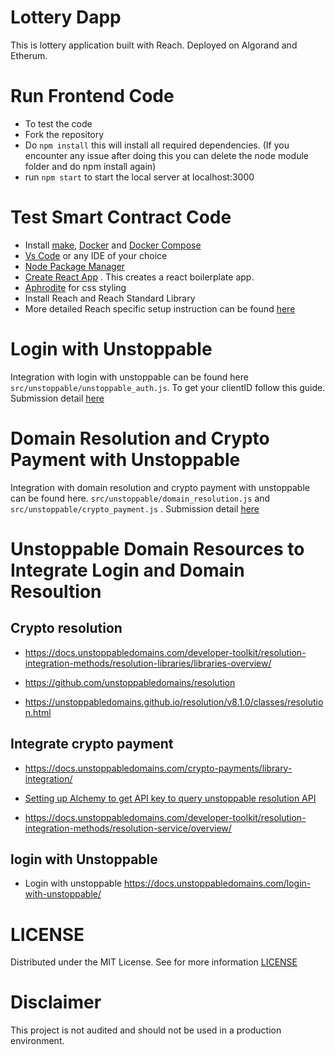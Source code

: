 # Lottery Dapp
This is lottery application built with Reach. Deployed on Algorand and Etherum.

# Run Frontend Code
- To test the code
- Fork the repository
- Do `npm install` this will install all required dependencies. (If you encounter any issue after doing this you can delete the node module folder and do npm install again)
- run `npm start` to start the local server at localhost:3000

# Test Smart Contract Code
- Install [make](https://en.wikipedia.org/wiki/Make_(software)), [Docker](https://www.docker.com/get-started/) and [Docker Compose](https://docs.docker.com/compose/install/)
- [Vs Code](https://code.visualstudio.com/) or any IDE of your choice
- [Node Package Manager](https://nodejs.org/download/)
- [Create React App](https://github.com/facebook/create-react-app) . This creates a react boilerplate app.
- [Aphrodite](https://github.com/Khan/aphrodite) for css styling
- Install Reach and Reach Standard Library
- More detailed Reach specific setup instruction can be found [here](https://docs.reach.sh/tut/rps/#tut-1)

# Login with Unstoppable
Integration with login with unstoppable can be found here `src/unstoppable/unstoppable_auth.js`. To get your clientID follow this guide. Submission detail [here]()

# Domain Resolution and Crypto Payment with Unstoppable
Integration with domain resolution and crypto payment with unstoppable can be found here. `src/unstoppable/domain_resolution.js` and `src/unstoppable/crypto_payment.js` . Submission detail [here]()

# Unstoppable Domain Resources to Integrate Login and Domain Resoultion
 ## Crypto resolution
- https://docs.unstoppabledomains.com/developer-toolkit/resolution-integration-methods/resolution-libraries/libraries-overview/

- https://github.com/unstoppabledomains/resolution

- https://unstoppabledomains.github.io/resolution/v8.1.0/classes/resolution.html

## Integrate crypto payment
- https://docs.unstoppabledomains.com/crypto-payments/library-integration/

- [Setting up Alchemy to get API key to query unstoppable resolution API](https://www.loom.com/share/7cd5398275e74d8ba024323985cd90c7?t=169)

- https://docs.unstoppabledomains.com/developer-toolkit/resolution-integration-methods/resolution-service/overview/

## login with Unstoppable
- Login with unstoppable https://docs.unstoppabledomains.com/login-with-unstoppable/

# LICENSE
Distributed under the MIT License. See for more information [LICENSE](https://github.com/gconnect/lottery-dapp/blob/master/LICENSE)

# Disclaimer
This project is not audited and should not be used in a production environment.
